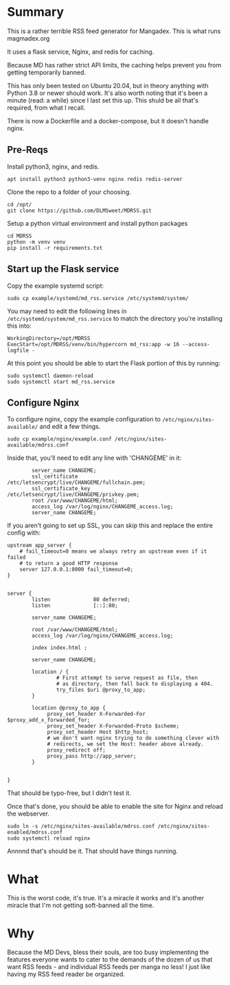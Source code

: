 # Summary

This is a rather terrible RSS feed generator for Mangadex. This is what runs magmadex.org

It uses a flask service, Nginx, and redis for caching. 

Because MD has rather strict API limits, the caching helps prevent you from getting temporarily banned.

This has only been tested on Ubuntu 20.04, but in theory anything with Python 3.8 or newer should work. It's also worth noting that it's been a minute (read: a while) since I last set this up. This shuld be all that's required, from what I recall. 

There is now a Dockerfile and a docker-compose, but it doesn't handle nginx. 

## Pre-Reqs

Install python3, nginx, and redis.

```
apt install python3 python3-venv nginx redis redis-server
```

Clone the repo to a folder of your choosing. 

```
cd /opt/
git clone https://github.com/DLMSweet/MDRSS.git
```

Setup a python virtual environment and install python packages

```
cd MDRSS
python -m venv venv
pip install -r requirements.txt
```

## Start up the Flask service

Copy the example systemd script:
```
sudo cp example/systemd/md_rss.service /etc/systemd/system/
```

You may need to edit the following lines in `/etc/systemd/system/md_rss.service` to match the directory you're installing this into:

```
WorkingDirectory=/opt/MDRSS
ExecStart=/opt/MDRSS/venv/bin/hypercorn md_rss:app -w 16 --access-logfile -
```

At this point you should be able to start the Flask portion of this by running:

```
sudo systemctl daemon-reload
sudo systemctl start md_rss.service
```

## Configure Nginx

To configure nginx, copy the example configuration to `/etc/nginx/sites-available/` and edit a few things.
```
sudo cp example/nginx/example.conf /etc/nginx/sites-available/mdrss.conf
```

Inside that, you'll need to edit any line with 'CHANGEME' in it:
```
        server_name CHANGEME;
        ssl_certificate     /etc/letsencrypt/live/CHANGEME/fullchain.pem;
        ssl_certificate_key /etc/letsencrypt/live/CHANGEME/privkey.pem;
        root /var/www/CHANGEME/html;
        access_log /var/log/nginx/CHANGEME_access.log;
        server_name CHANGEME;
```

If you aren't going to set up SSL, you can skip this and replace the entire config with:
```
upstream app_server {
    # fail_timeout=0 means we always retry an upstream even if it failed
    # to return a good HTTP response
    server 127.0.0.1:8000 fail_timeout=0;
}


server {
        listen              80 deferred;
        listen              [::]:80;

        server_name CHANGEME;

        root /var/www/CHANGEME/html;
        access_log /var/log/nginx/CHANGEME_access.log;

        index index.html ;

        server_name CHANGEME;

        location / {
                # First attempt to serve request as file, then
                # as directory, then fall back to displaying a 404.
                try_files $uri @proxy_to_app;
        }

        location @proxy_to_app {
             proxy_set_header X-Forwarded-For $proxy_add_x_forwarded_for;
             proxy_set_header X-Forwarded-Proto $scheme;
             proxy_set_header Host $http_host;
             # we don't want nginx trying to do something clever with
             # redirects, we set the Host: header above already.
             proxy_redirect off;
             proxy_pass http://app_server;
        }


}
```
That should be typo-free, but I didn't test it. 

Once that's done, you should be able to enable the site for Nginx and reload the webserver.

```
sudo ln -s /etc/nginx/sites-available/mdrss.conf /etc/nginx/sites-enabled/mdrss.conf
sudo systemctl reload nginx
```

Annnnd that's should be it. That should have things running.

# What

This is the worst code, it's true. It's a miracle it works and it's another miracle that I'm not getting soft-banned all the time. 

# Why

Because the MD Devs, bless their souls, are too busy implementing the features everyone wants to cater to the demands of the dozen of us that want RSS feeds - and individual RSS feeds per manga no less!
I just like having my RSS feed reader be organized. 
